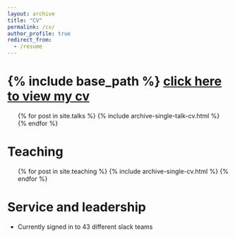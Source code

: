 ```yaml
---
layout: archive
title: "CV"
permalink: /cv/
author_profile: true
redirect_from:
  - /resume
---
```


{% include base_path %}
[click here to view my cv](/asets/pdf/resume(2).pdf)
======
  <ul>{% for post in site.talks %}
    {% include archive-single-talk-cv.html %}
  {% endfor %}</ul>
  
Teaching
======
  <ul>{% for post in site.teaching %}
    {% include archive-single-cv.html %}
  {% endfor %}</ul>
  
Service and leadership
======
* Currently signed in to 43 different slack teams

